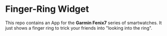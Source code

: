 # Finger-Ring Widget

This repo contains an App for the **Garmin Fenix7** series of smartwatches.
It just shows a finger ring to trick your friends into "looking into the ring".